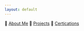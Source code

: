 ```yaml
---
layout: default
---
```

📲  [About Me](./_includes/about_me.md)
💪  <a href=_posts/projects.md>Projects</a>
🧾  [Certications](./_posts/certs.md)